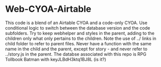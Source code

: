 # Web-CYOA-Airtable
This code is a blend of an Airtable CYOA and a code-only CYOA. Use conditional logic to switch between the database version and the code subfolders.  Try to keep webhelper and styles in the parent, adding to the children only what only pertains to the children.  Note the use of ../ links in child folder to refer to parent files. Never have a function with the same name in the child and the parent, except for story - and never refer to ../story.js in the parent. 
The databse associated with this repo is RPG Tollbook Batman with keyJLBdH3ktq1BJ8L (is it?)
